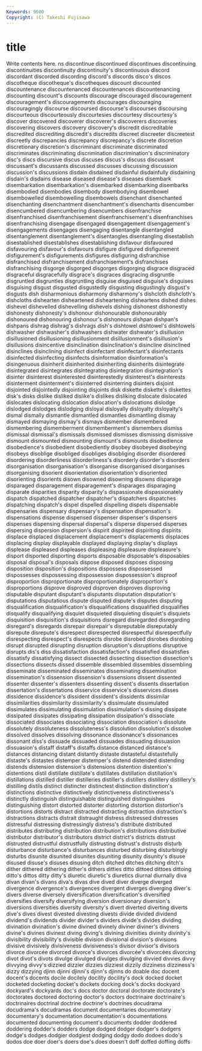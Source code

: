 ```yaml
---
Keywords: 9600 
Copyright: (C) Takeshi Fujisawa
---
```


# title

Write contents here.
ns discontinue discontinued discontinues
discontinuing discontinuities discontinuity discontinuity's discontinuous discord discordant discorded discording discord's
discords disco's discos discotheque discotheque's discotheques discount discounted discountenance discountenanced
discountenances discountenancing discounting discount's discounts discourage discouraged discouragement discouragement's discouragements
discourages discouraging discouragingly discourse discoursed discourse's discourses discoursing discourteous discourteously
discourtesies discourtesy discourtesy's discover discovered discoverer discoverer's discoverers discoveries discovering
discovers discovery discovery's discredit discreditable discredited discrediting discredit's discredits discreet
discreeter discreetest discreetly discrepancies discrepancy discrepancy's discrete discretion discretionary discretion's
discriminant discriminate discriminated discriminates discriminating discrimination discrimination's discriminatory disc's discs
discursive discus discuses discus's discuss discussant discussant's discussants discussed discusses
discussing discussion discussion's discussions disdain disdained disdainful disdainfully disdaining disdain's
disdains disease diseased disease's diseases disembark disembarkation disembarkation's disembarked disembarking
disembarks disembodied disembodies disembody disembodying disembowel disembowelled disembowelling disembowels disenchant
disenchanted disenchanting disenchantment disenchantment's disenchants disencumber disencumbered disencumbering disencumbers disenfranchise
disenfranchised disenfranchisement disenfranchisement's disenfranchises disenfranchising disengage disengaged disengagement disengagement's disengagements
disengages disengaging disentangle disentangled disentanglement disentanglement's disentangles disentangling disestablish disestablished
disestablishes disestablishing disfavour disfavoured disfavouring disfavour's disfavours disfigure disfigured disfigurement
disfigurement's disfigurements disfigures disfiguring disfranchise disfranchised disfranchisement disfranchisement's disfranchises disfranchising
disgorge disgorged disgorges disgorging disgrace disgraced disgraceful disgracefully disgrace's disgraces
disgracing disgruntle disgruntled disgruntles disgruntling disguise disguised disguise's disguises disguising
disgust disgusted disgustedly disgusting disgustingly disgust's disgusts dish disharmonious disharmony
disharmony's dishcloth dishcloth's dishcloths dishearten disheartened disheartening disheartens dished dishes
dishevel dishevelled dishevelling dishevels dishing dishonest dishonestly dishonesty dishonesty's dishonour
dishonourable dishonourably dishonoured dishonouring dishonour's dishonours dishpan dishpan's dishpans dishrag
dishrag's dishrags dish's dishtowel dishtowel's dishtowels dishwasher dishwasher's dishwashers dishwater
dishwater's disillusion disillusioned disillusioning disillusionment disillusionment's disillusion's disillusions disincentive disinclination
disinclination's disincline disinclined disinclines disinclining disinfect disinfectant disinfectant's disinfectants disinfected
disinfecting disinfects disinformation disinformation's disingenuous disinherit disinherited disinheriting disinherits disintegrate
disintegrated disintegrates disintegrating disintegration disintegration's disinter disinterest disinterested disinterestedly disinterest's
disinterests disinterment disinterment's disinterred disinterring disinters disjoint disjointed disjointedly disjointing
disjoints disk diskette diskette's diskettes disk's disks dislike disliked dislike's
dislikes disliking dislocate dislocated dislocates dislocating dislocation dislocation's dislocations dislodge
dislodged dislodges dislodging disloyal disloyally disloyalty disloyalty's dismal dismally dismantle
dismantled dismantles dismantling dismay dismayed dismaying dismay's dismays dismember dismembered
dismembering dismemberment dismemberment's dismembers dismiss dismissal dismissal's dismissals dismissed dismisses
dismissing dismissive dismount dismounted dismounting dismount's dismounts disobedience disobedience's disobedient
disobediently disobey disobeyed disobeying disobeys disoblige disobliged disobliges disobliging disorder
disordered disordering disorderliness disorderliness's disorderly disorder's disorders disorganisation disorganisation's disorganise
disorganised disorganises disorganising disorient disorientation disorientation's disoriented disorienting disorients disown
disowned disowning disowns disparage disparaged disparagement disparagement's disparages disparaging disparate
disparities disparity disparity's dispassionate dispassionately dispatch dispatched dispatcher dispatcher's dispatchers
dispatches dispatching dispatch's dispel dispelled dispelling dispels dispensable dispensaries dispensary
dispensary's dispensation dispensation's dispensations dispense dispensed dispenser dispenser's dispensers dispenses
dispensing dispersal dispersal's disperse dispersed disperses dispersing dispersion dispersion's dispirit
dispirited dispiriting dispirits displace displaced displacement displacement's displacements displaces displacing
display displayable displayed displaying display's displays displease displeased displeases displeasing
displeasure displeasure's disport disported disporting disports disposable disposable's disposables disposal
disposal's disposals dispose disposed disposes disposing disposition disposition's dispositions dispossess
dispossessed dispossesses dispossessing dispossession dispossession's disproof disproportion disproportionate disproportionately disproportion's
disproportions disprove disproved disproven disproves disproving disputable disputant disputant's disputants
disputation disputation's disputations disputatious dispute disputed dispute's disputes disputing disqualification
disqualification's disqualifications disqualified disqualifies disqualify disqualifying disquiet disquieted disquieting disquiet's
disquiets disquisition disquisition's disquisitions disregard disregarded disregarding disregard's disregards disrepair
disrepair's disreputable disreputably disrepute disrepute's disrespect disrespected disrespectful disrespectfully disrespecting
disrespect's disrespects disrobe disrobed disrobes disrobing disrupt disrupted disrupting disruption
disruption's disruptions disruptive disrupts dis's diss dissatisfaction dissatisfaction's dissatisfied dissatisfies
dissatisfy dissatisfying dissect dissected dissecting dissection dissection's dissections dissects dissed
dissemble dissembled dissembles dissembling disseminate disseminated disseminates disseminating dissemination dissemination's
dissension dissension's dissensions dissent dissented dissenter dissenter's dissenters dissenting dissent's
dissents dissertation dissertation's dissertations disservice disservice's disservices disses dissidence dissidence's
dissident dissident's dissidents dissimilar dissimilarities dissimilarity dissimilarity's dissimulate dissimulated dissimulates
dissimulating dissimulation dissimulation's dissing dissipate dissipated dissipates dissipating dissipation dissipation's
dissociate dissociated dissociates dissociating dissociation dissociation's dissolute dissolutely dissoluteness dissoluteness's
dissolution dissolution's dissolve dissolved dissolves dissolving dissonance dissonance's dissonances dissonant
diss's dissuade dissuaded dissuades dissuading dissuasion dissuasion's distaff distaff's distaffs
distance distanced distance's distances distancing distant distantly distaste distasteful distastefully
distaste's distastes distemper distemper's distend distended distending distends distension distension's
distensions distention distention's distentions distil distillate distillate's distillates distillation distillation's
distillations distilled distiller distilleries distiller's distillers distillery distillery's distilling distils
distinct distincter distinctest distinction distinction's distinctions distinctive distinctively distinctiveness distinctiveness's
distinctly distinguish distinguishable distinguished distinguishes distinguishing distort distorted distorter distorting
distortion distortion's distortions distorts distract distracted distracting distraction distraction's distractions
distracts distrait distraught distress distressed distresses distressful distressing distressingly distress's
distribute distributed distributes distributing distribution distribution's distributions distributive distributor distributor's
distributors district district's districts distrust distrusted distrustful distrustfully distrusting distrust's
distrusts disturb disturbance disturbance's disturbances disturbed disturbing disturbingly disturbs disunite
disunited disunites disuniting disunity disunity's disuse disused disuse's disuses disusing
ditch ditched ditches ditching ditch's dither dithered dithering dither's dithers
ditties ditto dittoed dittoes dittoing ditto's dittos ditty ditty's diuretic
diuretic's diuretics diurnal diurnally diva divan divan's divans diva's divas
dive dived diver diverge diverged divergence divergence's divergences divergent diverges
diverging diver's divers diverse diversely diversification diversification's diversified diversifies diversify
diversifying diversion diversionary diversion's diversions diversities diversity diversity's divert diverted
diverting diverts dive's dives divest divested divesting divests divide divided
dividend dividend's dividends divider divider's dividers divide's divides dividing divination
divination's divine divined divinely diviner diviner's diviners divine's divines divinest
diving diving's divining divinities divinity divinity's divisibility divisibility's divisible division
divisional division's divisions divisive divisively divisiveness divisiveness's divisor divisor's divisors
divorce divorcée divorced divorce's divorces divorcée's divorcées divorcing divot divot's
divots divulge divulged divulges divulging divvied divvies divvy divvying divvy's
dizzied dizzier dizzies dizziest dizzily dizziness dizziness's dizzy dizzying djinn
djinni djinni's djinn's djinns do doable doc docent docent's docents
docile docilely docility docility's dock docked docket docketed docketing docket's
dockets docking dock's docks dockyard dockyard's dockyards doc's docs doctor
doctoral doctorate doctorate's doctorates doctored doctoring doctor's doctors doctrinaire doctrinaire's
doctrinaires doctrinal doctrine doctrine's doctrines docudrama docudrama's docudramas document documentaries
documentary documentary's documentation documentation's documentations documented documenting document's documents dodder
doddered doddering dodder's dodders dodge dodged dodger dodger's dodgers dodge's
dodges dodgier dodgiest dodging dodgy dodo dodoes dodo's dodos doe
doer doer's doers doe's does doesn't doff doffed doffing doffs
